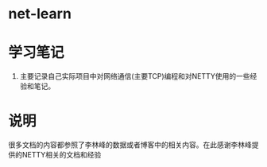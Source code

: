 # net-learn
# 学习笔记 #
1. 主要记录自己实际项目中对网络通信(主要TCP)编程和对NETTY使用的一些经验和笔记。

# 说明 #
很多文档的内容都参照了李林峰的数据或者博客中的相关内容。在此感谢李林峰提供的NETTY相关的文档和经验
